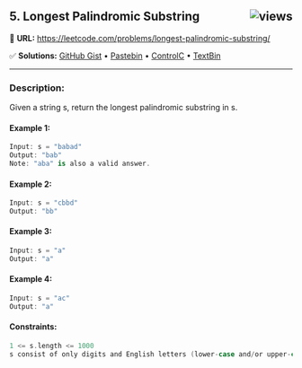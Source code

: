 ## 5. Longest Palindromic Substring <img src="https://tinyurl.com/2p9e8wkw" alt="views" align="right">

🔗 **URL:** https://leetcode.com/problems/longest-palindromic-substring/

✅ **Solutions:** [GitHub Gist](https://git.io/J1DmQ) • [Pastebin](https://pastebin.com/CsthR5UH) • [ControlC](https://controlc.com/08c43813) • [TextBin](https://textbin.net/zvjrey4vzb)

<!-- 💡 **[Go to discuss on LeetCode]()** -->

---

### Description:

Given a string s, return the longest palindromic substring in s.

#### Example 1:
```swift
Input: s = "babad"
Output: "bab"
Note: "aba" is also a valid answer.
```

#### Example 2:
```swift
Input: s = "cbbd"
Output: "bb"
```

#### Example 3:
```swift
Input: s = "a"
Output: "a"
```

#### Example 4:
```swift
Input: s = "ac"
Output: "a"
```

#### Constraints:
```swift
1 <= s.length <= 1000
s consist of only digits and English letters (lower-case and/or upper-case)
```
